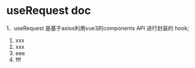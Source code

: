 # useRequest doc

1、useRequest 是基于axios利用vue3的components API 进行封装的 hook;

1. xxx
2. xxx
3. eee
4. fff
